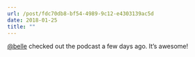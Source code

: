 ```yaml
---
url: /post/fdc70db8-bf54-4989-9c12-e4303139ac5d
date: 2018-01-25
title: ""
---
```


[@belle][1] checked out the podcast a few days ago. It’s awesome!



 [1]: https://micro.blog/belle